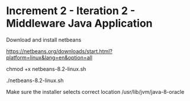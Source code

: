 # Increment 2 - Iteration 2 - Middleware Java Application

Download and install netbeans

https://netbeans.org/downloads/start.html?platform=linux&lang=en&option=all

chmod +x netbeans-8.2-linux.sh

./netbeans-8.2-linux.sh

Make sure the installer selects correct location /usr/lib/jvm/java-8-oracle
